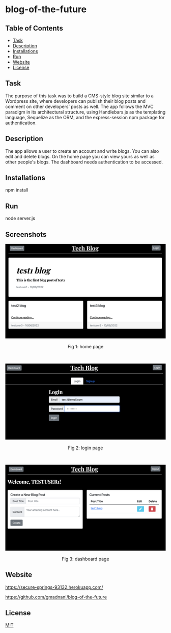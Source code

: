 # blog-of-the-future

## Table of Contents
- [Task](#task)
- [Description](#description)
- [Installations](#installations)
- [Run](#run)
- [Website](#website)
- [License](#license)

## Task
The purpose of this task was to build a CMS-style blog site similar to a Wordpress site, where developers can publish their blog posts and comment on other developers’ posts as well. The app follows the MVC paradigm in its architectural structure, using Handlebars.js as the templating language, Sequelize as the ORM, and the express-session npm package for authentication.

## Description 
The app allows a user to create an account and write blogs. You can also edit and delete blogs. On the home page you can view yours as well as other people's blogs. The dashboard needs authentication to be accessed. 

## Installations
npm install

## Run
node server.js

## Screenshots

<p align="center">
  <img src="assets/home.png"  width="600" >
  <p align="center">Fig 1: home page</p>
  <br/>
</p>

<p align="center">
  <img src="assets/login.png"  width="600" >
  <p align="center">Fig 2: login page</p>
  <br/>
</p>

<p align="center">
  <img src="assets/dashboard.png"  width="600" >
  <p align="center">Fig 3: dashboard page</p>
</p>

## Website
https://secure-springs-93132.herokuapp.com/

https://github.com/gmadnani/blog-of-the-future

## License
[MIT](https://choosealicense.com/licenses/mit/)